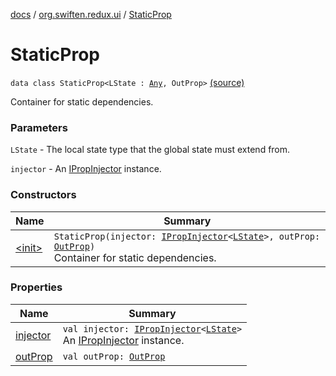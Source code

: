 [docs](../../index.md) / [org.swiften.redux.ui](../index.md) / [StaticProp](./index.md)

# StaticProp

`data class StaticProp<LState : `[`Any`](https://kotlinlang.org/api/latest/jvm/stdlib/kotlin/-any/index.html)`, OutProp>` [(source)](https://github.com/protoman92/KotlinRedux/tree/master/common\common-ui\src\main\kotlin/org/swiften/redux/ui/Props.kt#L25)

Container for static dependencies.

### Parameters

`LState` - The local state type that the global state must extend from.

`injector` - An [IPropInjector](../-i-prop-injector/index.md) instance.

### Constructors

| Name | Summary |
|---|---|
| [&lt;init&gt;](-init-.md) | `StaticProp(injector: `[`IPropInjector`](../-i-prop-injector/index.md)`<`[`LState`](index.md#LState)`>, outProp: `[`OutProp`](index.md#OutProp)`)`<br>Container for static dependencies. |

### Properties

| Name | Summary |
|---|---|
| [injector](injector.md) | `val injector: `[`IPropInjector`](../-i-prop-injector/index.md)`<`[`LState`](index.md#LState)`>`<br>An [IPropInjector](../-i-prop-injector/index.md) instance. |
| [outProp](out-prop.md) | `val outProp: `[`OutProp`](index.md#OutProp) |
